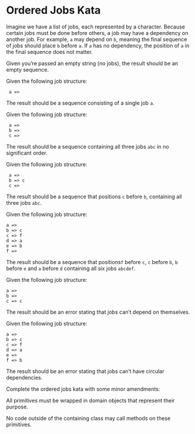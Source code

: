 Ordered Jobs Kata
=================


Imagine we have a list of jobs, each represented by a character. Because certain jobs must be done before others, a job may have a dependency on another job. For example, `a` may depend on `b`, meaning the final sequence of jobs should place `b` before `a`. If `a` has no dependency, the position of `a` in the final sequence does not matter.

Given you’re passed an empty string (no jobs), the result should be an empty sequence.

Given the following job structure:

     a =>

The result should be a sequence consisting of a single job `a`.

Given the following job structure:

     a =>
     b =>
     c =>

The result should be a sequence containing all three jobs `abc` in no significant order.

Given the following job structure:

     a =>
     b => c
     c =>

The result should be a sequence that positions `c` before `b`, containing all three jobs `abc`.

Given the following job structure:

    a =>
    b => c
    c => f
    d => a
    e => b
    f =>

The result should be a sequence that positions`f` before `c`, `c` before `b`, `b` before `e` and `a` before `d` containing all six jobs `abcdef`.

Given the following job structure:

    a =>
    b =>
    c => c

The result should be an error stating that jobs can’t depend on themselves.

Given the following job structure:

    a =>
    b => c
    c => f
    d => a
    e =>
    f => b

The result should be an error stating that jobs can’t have circular dependencies.


Complete the ordered jobs kata with some minor amendments:

All primitives must be wrapped in domain objects that represent their purpose.

No code outside of the containing class may call methods on these primitives.


